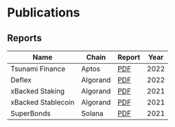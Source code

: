# Publications

## Reports

| Name | Chain | Report | Year |
| ---- | ----- | ------ | ---- |
| Tsunami Finance | Aptos | [PDF](reports/TsunamiFinance_Aptos.pdf) | 2022 |
| Deflex | Algorand | [PDF](reports/Deflex_Algorand.pdf) | 2022 |
| xBacked Staking | Algorand | [PDF](reports/xBacked_Staking_Algorand.pdf) | 2021 |
| xBacked Stablecoin | Algorand | [PDF](reports/xBacked_Stablecoin_Algorand.pdf) | 2021 |
| SuperBonds | Solana | [PDF](reports/SuperBonds_Solana.pdf) | 2021 |




